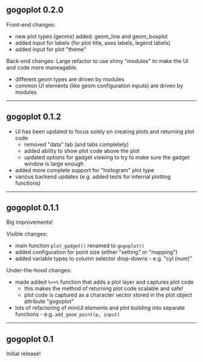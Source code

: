 ## gogoplot 0.2.0
Front-end changes: 
* new plot types (geoms) added: geom_line and geom_boxplot
* added input for labels (for plot title, axes labels, legend labels)
* added input for plot "theme"

Back-end changes: Large refactor to use shiny "modules" to make the UI and code more maneagable.
* different geom types are driven by modules
* common UI elements (like geom configuration inputs) are driven by modules


-------------
## gogoplot 0.1.2

* UI has been updated to focus solely on creating plots and returning plot code
    * removed "data" tab (and tabs completely)
    * added ability to show plot code above the plot
    * updated options for gadget viewing to try to make sure the gadget window is large enough
* added more complete support for "histogram" plot type
* various backend updates (e.g. added tests for internal plotting functions)


-------------
## gogoplot 0.1.1
Big improvements!

Visible changes:
* main function `plot_gadget()` renamed to `gogoplot()`
* added configuration for point size (either "setting" or "mapping")
* added variable types to column selector drop-downs - e.g. "cyl (num)"

Under-the-hood changes:
* made added `%++%` function that adds a plot layer and captures plot code
  * this makes the method of returning plot code scalable and safe!
  * plot code is captured as a character vector stored in the plot object attribute "gogoplot"
* lots of refactoring of miniUI elements and plot building into separate functions - e.g. `add_geom_point(p, input)`


-------------
## gogoplot 0.1

Initial release!
